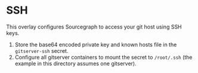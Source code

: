 # SSH

This overlay configures Sourcegraph to access your git host using SSH keys.

1.  Store the base64 encoded private key and known hosts file in the `gitserver-ssh` secret.
2.  Configure all gitserver containers to mount the secret to `/root/.ssh` (the example in this directory assumes one gitserver).
